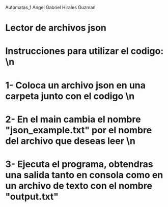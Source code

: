 ﻿Automatas_1
Angel Gabriel Hirales Guzman
# Lector de archivos json
 
# Instrucciones para utilizar el codigo: \n
# 1- Coloca un archivo json en una carpeta junto con el codigo \n
# 2- En el main cambia el nombre "json_example.txt" por el nombre del archivo que deseas leer \n
# 3- Ejecuta el programa, obtendras una salida tanto en consola como en un archivo de texto con el nombre "output.txt"
